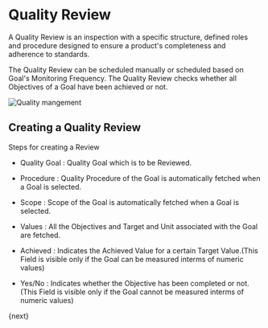 <!-- add-breadcrumbs -->
# Quality Review

 A Quality Review is an inspection with a specific structure, defined roles and procedure designed to ensure a product's completeness and adherence to standards.

 The Quality Review can be scheduled manually or scheduled based on Goal's Monitoring Frequency. The Quality Review checks whether all Objectives of a Goal have been achieved or not.

<img class="screenshot" alt="Quality mangement" src="{{docs_base_url}}/assets/img/quality-management/Review.gif">

## Creating a Quality Review

 Steps for creating a Review

 * Quality Goal : Quality Goal which is to be Reviewed.

 * Procedure : Quality Procedure of the Goal is automatically fetched when a Goal is selected.

 * Scope : Scope of the Goal is automatically fetched when a Goal is selected.

 * Values : All the Objectives and Target and Unit associated with the Goal are fetched.

 * Achieved : Indicates the Achieved Value for a certain Target Value.(This Field is visible only if the Goal can be measured interms of numeric values)
 
 * Yes/No : Indicates whether the Objective has been completed or not.(This Field is visible only if the Goal cannot be measured interms of numeric values)

{next}